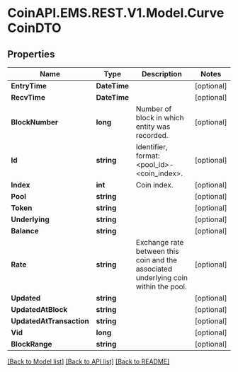 # CoinAPI.EMS.REST.V1.Model.CurveCoinDTO

## Properties

Name | Type | Description | Notes
------------ | ------------- | ------------- | -------------
**EntryTime** | **DateTime** |  | [optional] 
**RecvTime** | **DateTime** |  | [optional] 
**BlockNumber** | **long** | Number of block in which entity was recorded. | [optional] 
**Id** | **string** | Identifier, format: &lt;pool_id&gt;-&lt;coin_index&gt;. | [optional] 
**Index** | **int** | Coin index. | [optional] 
**Pool** | **string** |  | [optional] 
**Token** | **string** |  | [optional] 
**Underlying** | **string** |  | [optional] 
**Balance** | **string** |  | [optional] 
**Rate** | **string** | Exchange rate between this coin and the associated underlying coin within the pool. | [optional] 
**Updated** | **string** |  | [optional] 
**UpdatedAtBlock** | **string** |  | [optional] 
**UpdatedAtTransaction** | **string** |  | [optional] 
**Vid** | **long** |  | [optional] 
**BlockRange** | **string** |  | [optional] 

[[Back to Model list]](../README.md#documentation-for-models) [[Back to API list]](../README.md#documentation-for-api-endpoints) [[Back to README]](../README.md)

